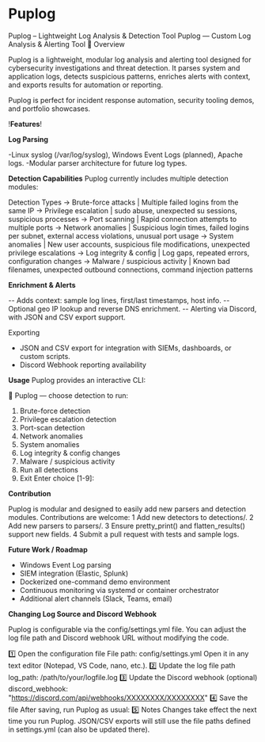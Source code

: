 # Puplog
Puplog – Lightweight Log Analysis &amp; Detection Tool
Puplog — Custom Log Analysis & Alerting Tool 🐶
Overview

Puplog is a lightweight, modular log analysis and alerting tool designed for cybersecurity investigations and threat detection. It parses system and application logs, detects suspicious patterns, enriches alerts with context, and exports results for automation or reporting.

Puplog is perfect for incident response automation, security tooling demos, and portfolio showcases.

!**Features**!

**Log Parsing**

-Linux syslog (/var/log/syslog), Windows Event Logs (planned), Apache logs.
-Modular parser architecture for future log types.

**Detection Capabilities**
Puplog currently includes multiple detection modules:

Detection Types
-> Brute-force attacks	          | Multiple failed logins from the same IP
-> Privilege escalation           | sudo abuse, unexpected su sessions, suspicious processes
-> Port scanning	                | Rapid connection attempts to multiple ports
-> Network anomalies	            | Suspicious login times, failed logins per subnet, external access violations, unusual port usage
-> System anomalies	              | New user accounts, suspicious file modifications, unexpected privilege escalations
-> Log integrity & config         | Log gaps, repeated errors, configuration changes
-> Malware / suspicious activity	| Known bad filenames, unexpected outbound connections, command injection patterns

**Enrichment & Alerts**

-- Adds context: sample log lines, first/last timestamps, host info.
-- Optional geo IP lookup and reverse DNS enrichment.
-- Alerting via Discord, with JSON and CSV export support.

Exporting
- JSON and CSV export for integration with SIEMs, dashboards, or custom scripts.
- Discord Webhook reporting availability

**Usage**
Puplog provides an interactive CLI:

🐶 Puplog — choose detection to run:
1) Brute-force detection
2) Privilege escalation detection
3) Port-scan detection
4) Network anomalies
5) System anomalies
6) Log integrity & config changes
7) Malware / suspicious activity
8) Run all detections
9) Exit
Enter choice [1-9]:


**Contribution**

Puplog is modular and designed to easily add new parsers and detection modules. Contributions are welcome:
1 Add new detectors to detections/.
2 Add new parsers to parsers/.
3 Ensure pretty_print() and flatten_results() support new fields.
4 Submit a pull request with tests and sample logs.

**Future Work / Roadmap**

- Windows Event Log parsing
- SIEM integration (Elastic, Splunk)
- Dockerized one-command demo environment
- Continuous monitoring via systemd or container orchestrator
- Additional alert channels (Slack, Teams, email)

**Changing Log Source and Discord Webhook**

Puplog is configurable via the config/settings.yml file. You can adjust the log file path and Discord webhook URL without modifying the code.

1️⃣ Open the configuration file
File path: config/settings.yml
Open it in any text editor (Notepad, VS Code, nano, etc.).
2️⃣ Update the log file path
log_path: /path/to/your/logfile.log
3️⃣ Update the Discord webhook (optional)
discord_webhook: "https://discord.com/api/webhooks/XXXXXXXX/XXXXXXXX"
4️⃣ Save the file
After saving, run Puplog as usual:
5️⃣ Notes
Changes take effect the next time you run Puplog.
JSON/CSV exports will still use the file paths defined in settings.yml (can also be updated there).
